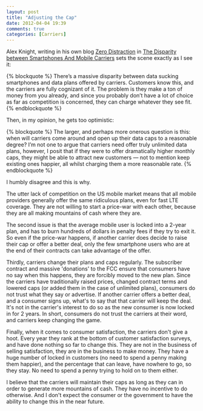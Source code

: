 ```yaml
---
layout: post
title: "Adjusting the Cap"
date: 2012-04-04 19:39
comments: true
categories: [Carriers]
---
```


Alex Knight, writing in his own blog [Zero Distraction](http://zerodistraction.com/) in [The Disparity between Smartphones And Mobile Carriers](http://zerodistraction.com/blog/2012/4/3/the-disparity-between-smartphones-and-mobile-carriers.html) sets the scene exactly as I see it:

{% blockquote %}
There’s a massive disparity between data sucking smartphones and data plans offered by carriers. Customers know this, and the carriers are fully cognizant of it. The problem is they make a ton of money from you already, and since you probably don’t have a lot of choice as far as competition is concerned, they can charge whatever they see fit.
{% endblockquote %} 

Then, in my opinion, he gets too optimistic:

{% blockquote %}
The larger, and perhaps more onerous question is this: when will carriers come around and open up their data caps to a reasonable degree? I’m not one to argue that carriers need offer truly unlimited data plans, however, I posit that if they were to offer dramatically higher monthly caps, they might be able to attract new customers — not to mention keep existing ones happier, all whilst charging them a more reasonable rate.
{% endblockquote %}

I humbly disagree and this is why.

The utter lack of competition on the US mobile market means that all mobile providers generally offer the same ridiculous plans, even for fast LTE coverage. They are not willing to start a price-war with each other, because they are all making mountains of cash where they are.

The second issue is that the average mobile user is locked into a 2-year plan, and has to burn hundreds of dollars in penalty fees if they try to exit it. So even if the price-war happens, if another carrier does decide to raise their cap or offer a better deal, only the few smartphone users who are at the end of their contracts can take advantage of the offer.

Thirdly, carriers change their plans and caps regularly. The subscriber contract and massive 'donations' to the FCC ensure that consumers have no say when this happens, they are forcibly moved to the new plan. Since the carriers have traditionally raised prices, changed contract terms and lowered caps (or added them in the case of unlimited plans), consumers do not trust what they say or advertise. If another carrier offers a better deal, and a consumer signs up, what's to say that that carrier will keep the deal. It's not in the carrier's interest to do so as the new consumer is now locked in for 2 years. In short, consumers do not trust the carriers at their word, and carriers keep changing the game.

Finally, when it comes to consumer satisfaction, the carriers don't give a hoot. Every year they rank at the bottom of customer satisfaction surveys, and have done nothing so far to change this. They are not in the business of selling satisfaction, they are in the business to make money. They have a huge number of locked in customers (no need to spend a penny making them happier), and the percentage that can leave, have nowhere to go, so they stay. No need to spend a penny trying to hold on to them either.

I believe that the carriers will maintain their caps as long as they can in order to generate more mountains of cash. They have no incentive to do otherwise. And I don't expect the consumer or the government to have the ability to change this in the near future.

